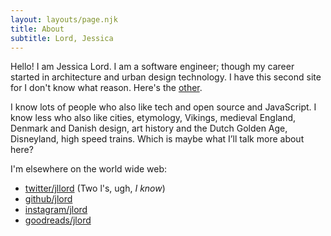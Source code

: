 ```yaml
---
layout: layouts/page.njk
title: About
subtitle: Lord, Jessica
---
```


Hello! I am Jessica Lord. I am a software engineer; though my career started in architecture and urban design technology. I have this second site for I don't know what reason. Here's the [other](http://jlord.us).

I know lots of people who also like tech and open source and JavaScript. I know less who also like cities, etymology, Vikings, medieval England, Denmark and Danish design, art history and the Dutch Golden Age, Disneyland, high speed trains. Which is maybe what I’ll talk more about here?

I'm elsewhere on the world wide web:

- [twitter/jllord](https://twitter.com/jllord) (Two l's, ugh, <em>I know</em>)
- [github/jlord](https://github.com/jlord)
- [instagram/jlord](https://instagram.com/jlord)
- [goodreads/jlord](https://www.goodreads.com/user/show/768192-jlord)
